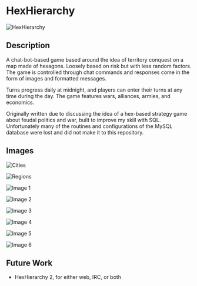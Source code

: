 # HexHierarchy

![HexHierarchy](DiscordBotStrategy/hex-strat.png)

## Description

A chat-bot-based game based around the idea of territory conquest on a map made of hexagons. Loosely based on risk but with less random factors. The game is controlled through chat commands and responses come in the form of images and formatted messages.

Turns progress daily at midnight, and players can enter their turns at any time during the day. The game features wars, alliances, armies, and economics.

Originally written due to discussing the idea of a hex-based strategy game about feudal politics and war, built to improve my skill with SQL. Unfortunately many of the routines and configurations of the MySQL database were lost and did not make it to this repository.

## Images

![Cities](images/cities.png)

![Regions](images/regions.png)

![Image 1](images/hex_hierarchy_1.png)

![Image 2](images/hex_hierarchy_1.png)

![Image 3](images/hex_hierarchy_1.png)

![Image 4](images/hex_hierarchy_1.png)

![Image 5](images/hex_hierarchy_1.png)

![Image 6](images/hex_hierarchy_1.png)

## Future Work

- HexHierarchy 2, for either web, IRC, or both

